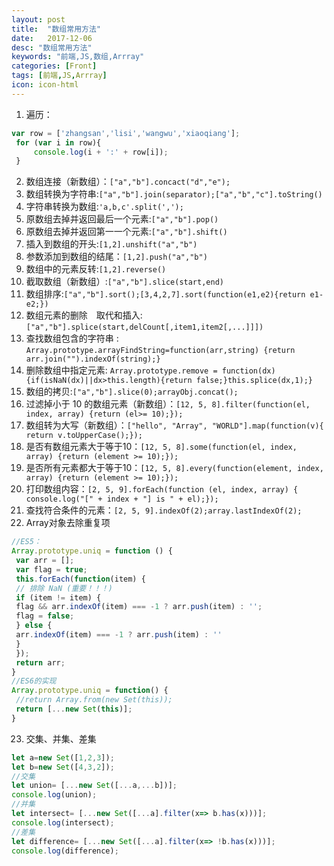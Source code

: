 ```yaml
---
layout: post
title:  "数组常用方法"
date:   2017-12-06
desc: "数组常用方法"
keywords: "前端,JS,数组,Arrray"
categories: [Front]
tags: [前端,JS,Arrray]
icon: icon-html
---
```


1. 遍历：
```js
var row = ['zhangsan','lisi','wangwu','xiaoqiang']; 
 for (var i in row){
     console.log(i + ':' + row[i]);
 }
```

2. 数组连接（新数组）：`["a","b"].concact("d","e");` 
3. 数组转换为字符串:`["a","b"].join(separator);["a","b","c"].toString()`
4. 字符串转换为数组:`'a,b,c'.split(',');`
5. 原数组去掉并返回最后一个元素:`["a","b"].pop()`
6. 原数组去掉并返回第一一个元素:`["a","b"].shift()`
7. 插入到数组的开头:`[1,2].unshift("a","b")`
8. 参数添加到数组的结尾：`[1,2].push("a","b")`
9. 数组中的元素反转:`[1,2].reverse()`
10. 截取数组（新数组）:`["a","b"].slice(start,end)`
11. 数组排序:`["a","b"].sort();[3,4,2,7].sort(function(e1,e2){return e1-e2;})`
12. 数组元素的删除　取代和插入:`["a","b"].splice(start,delCount[,item1,item2[,...]]])`
13. 查找数组包含的字符串 : `Array.prototype.arrayFindString=function(arr,string) {return arr.join("").indexOf(string);}` 
14. 删除数组中指定元素: `Array.prototype.remove = function(dx) {if(isNaN(dx)||dx>this.length){return false;}this.splice(dx,1);}` 
15. 数组的拷贝:`["a","b"].slice(0);arrayObj.concat();`
16. 过滤掉小于 10 的数组元素（新数组）：`[12, 5, 8].filter(function(el, index, array) {return (el>= 10);});`
17. 数组转为大写（新数组）：`["hello", "Array", "WORLD"].map(function(v){    return v.toUpperCase();});`
18. 是否有数组元素大于等于10：`[12, 5, 8].some(function(el, index, array) {return (element >= 10);});`
19. 是否所有元素都大于等于10：`[12, 5, 8].every(function(element, index, array) {return (element >= 10);});`
20. 打印数组内容：`[2, 5, 9].forEach(function (el, index, array) {    console.log("[" + index + "] is " + el);});`
21. 查找符合条件的元素：`[2, 5, 9].indexOf(2);array.lastIndexOf(2);`
22. Array对象去除重复项
```js
//ES5：
Array.prototype.uniq = function () {
 var arr = [];
 var flag = true;
 this.forEach(function(item) {
 // 排除 NaN (重要！！！)
 if (item != item) {
 flag && arr.indexOf(item) === -1 ? arr.push(item) : '';
 flag = false;
 } else {
 arr.indexOf(item) === -1 ? arr.push(item) : ''
 }
 });
 return arr;
}
//ES6的实现
Array.prototype.uniq = function() {
 //return Array.from(new Set(this));
 return [...new Set(this)];
}
```

23. 交集、并集、差集
```js
let a=new Set([1,2,3]);
let b=new Set([4,3,2]);
//交集
let union= [...new Set([...a,...b])];
console.log(union);
//并集
let intersect= [...new Set([...a].filter(x=> b.has(x)))];
console.log(intersect);
//差集
let difference= [...new Set([...a].filter(x=> !b.has(x)))];
console.log(difference);
```

